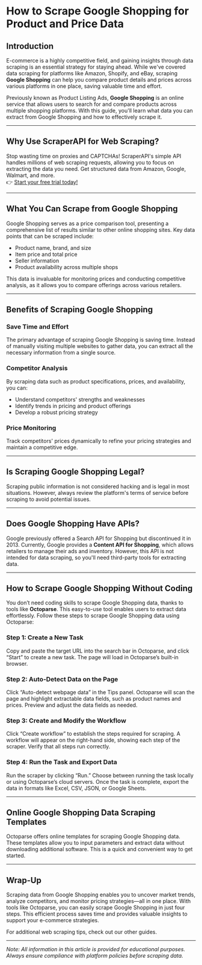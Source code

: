 # How to Scrape Google Shopping for Product and Price Data

## Introduction

E-commerce is a highly competitive field, and gaining insights through data scraping is an essential strategy for staying ahead. While we've covered data scraping for platforms like Amazon, Shopify, and eBay, scraping **Google Shopping** can help you compare product details and prices across various platforms in one place, saving valuable time and effort.

Previously known as Product Listing Ads, **Google Shopping** is an online service that allows users to search for and compare products across multiple shopping platforms. With this guide, you'll learn what data you can extract from Google Shopping and how to effectively scrape it.

---

## Why Use ScraperAPI for Web Scraping?

Stop wasting time on proxies and CAPTCHAs! ScraperAPI's simple API handles millions of web scraping requests, allowing you to focus on extracting the data you need. Get structured data from Amazon, Google, Walmart, and more.  
👉 [Start your free trial today!](https://bit.ly/Scraperapi)

---

## What You Can Scrape from Google Shopping

Google Shopping serves as a price comparison tool, presenting a comprehensive list of results similar to other online shopping sites. Key data points that can be scraped include:

- Product name, brand, and size
- Item price and total price
- Seller information
- Product availability across multiple shops

This data is invaluable for monitoring prices and conducting competitive analysis, as it allows you to compare offerings across various retailers.

---

## Benefits of Scraping Google Shopping

### Save Time and Effort

The primary advantage of scraping Google Shopping is saving time. Instead of manually visiting multiple websites to gather data, you can extract all the necessary information from a single source.

### Competitor Analysis

By scraping data such as product specifications, prices, and availability, you can:

- Understand competitors' strengths and weaknesses
- Identify trends in pricing and product offerings
- Develop a robust pricing strategy

### Price Monitoring

Track competitors' prices dynamically to refine your pricing strategies and maintain a competitive edge.

---

## Is Scraping Google Shopping Legal?

Scraping public information is not considered hacking and is legal in most situations. However, always review the platform's terms of service before scraping to avoid potential issues.

---

## Does Google Shopping Have APIs?

Google previously offered a Search API for Shopping but discontinued it in 2013. Currently, Google provides a **Content API for Shopping**, which allows retailers to manage their ads and inventory. However, this API is not intended for data scraping, so you'll need third-party tools for extracting data.

---

## How to Scrape Google Shopping Without Coding

You don’t need coding skills to scrape Google Shopping data, thanks to tools like **Octoparse**. This easy-to-use tool enables users to extract data effortlessly. Follow these steps to scrape Google Shopping data using Octoparse:

### Step 1: Create a New Task

Copy and paste the target URL into the search bar in Octoparse, and click “Start” to create a new task. The page will load in Octoparse’s built-in browser.

### Step 2: Auto-Detect Data on the Page

Click “Auto-detect webpage data” in the Tips panel. Octoparse will scan the page and highlight extractable data fields, such as product names and prices. Preview and adjust the data fields as needed.

### Step 3: Create and Modify the Workflow

Click “Create workflow” to establish the steps required for scraping. A workflow will appear on the right-hand side, showing each step of the scraper. Verify that all steps run correctly.

### Step 4: Run the Task and Export Data

Run the scraper by clicking “Run.” Choose between running the task locally or using Octoparse’s cloud servers. Once the task is complete, export the data in formats like Excel, CSV, JSON, or Google Sheets.

---

## Online Google Shopping Data Scraping Templates

Octoparse offers online templates for scraping Google Shopping data. These templates allow you to input parameters and extract data without downloading additional software. This is a quick and convenient way to get started.

---

## Wrap-Up

Scraping data from Google Shopping enables you to uncover market trends, analyze competitors, and monitor pricing strategies—all in one place. With tools like Octoparse, you can easily scrape Google Shopping in just four steps. This efficient process saves time and provides valuable insights to support your e-commerce strategies.

For additional web scraping tips, check out our other guides.

---

*Note: All information in this article is provided for educational purposes. Always ensure compliance with platform policies before scraping data.*
